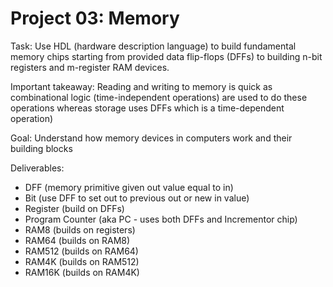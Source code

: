 # Project 03: Memory

Task: Use HDL (hardware description language) to build fundamental memory chips starting from provided data flip-flops (DFFs) to building n-bit registers and m-register RAM devices.

Important takeaway: Reading and writing to memory is quick as combinational logic (time-independent operations) are used to do these operations whereas storage uses DFFs which is a time-dependent operation)

Goal: Understand how memory devices in computers work and their building blocks

Deliverables:
* DFF (memory primitive given out value equal to in)
* Bit (use DFF to set out to previous out or new in value)
* Register (build on DFFs)
* Program Counter (aka PC - uses both DFFs and Incrementor chip) 
* RAM8 (builds on registers)
* RAM64 (builds on RAM8)
* RAM512 (builds on RAM64)
* RAM4K (builds on RAM512)
* RAM16K (builds on RAM4K)
